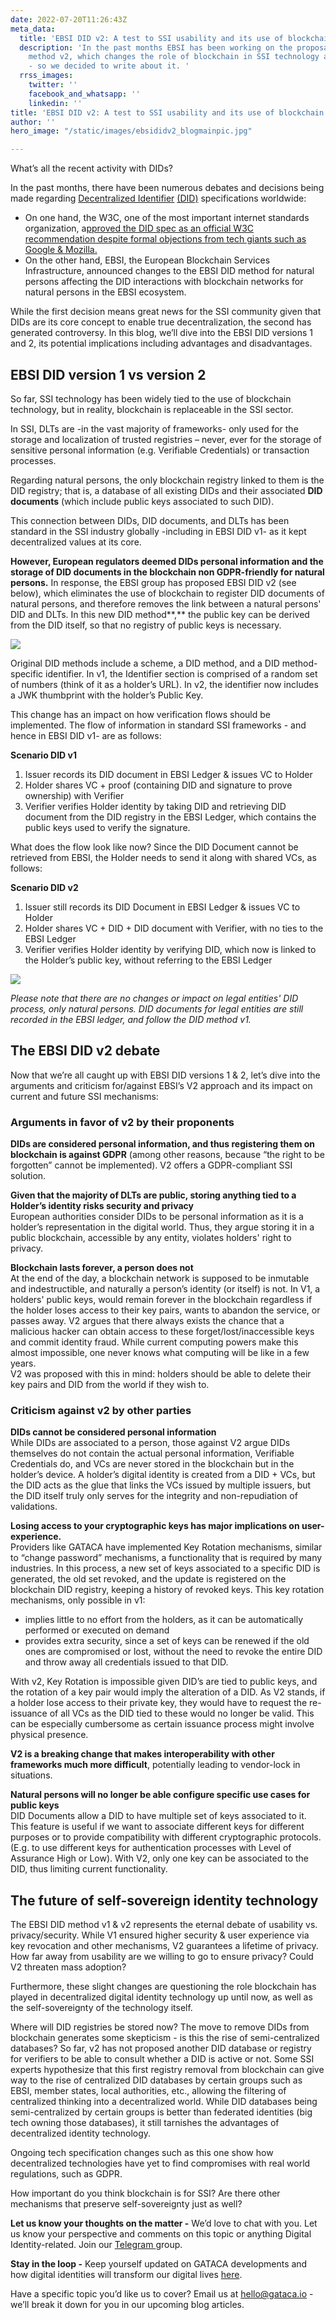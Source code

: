 ```yaml
---
date: 2022-07-20T11:26:43Z
meta_data:
  title: 'EBSI DID v2: A test to SSI usability and its use of blockchain technology'
  description: 'In the past months EBSI has been working on the proposal of EBSI DID
    method v2, which changes the role of blockchain in SSI technology as we know it
    - so we decided to write about it. '
  rrss_images:
    twitter: ''
    facebook_and_whatsapp: ''
    linkedin: ''
title: 'EBSI DID v2: A test to SSI usability and its use of blockchain technology'
author: ''
hero_image: "/static/images/ebsididv2_blogmainpic.jpg"

---
```

What’s all the recent activity with DIDs?

In the past months, there have been numerous debates and decisions being made regarding [Decentralized Identifier](https://gataca.io/blog/self-sovereign-identity-ssi-101-decentralized-identifiers-dids-verifiable-credentials-vcs "https://gataca.io/blog/self-sovereign-identity-ssi-101-decentralized-identifiers-dids-verifiable-credentials-vcs") [(DID)](https://gataca.io/blog/self-sovereign-identity-ssi-101-decentralized-identifiers-dids-verifiable-credentials-vcs "https://gataca.io/blog/self-sovereign-identity-ssi-101-decentralized-identifiers-dids-verifiable-credentials-vcs") specifications worldwide:

* On one hand, the W3C, one of the most important internet standards organization, a[pproved the DID spec as an official W3C recommendation despite formal objections from tech giants such as Google & Mozilla.](https://www.w3.org/2022/06/DIDRecommendationDecision.html "https://www.w3.org/2022/06/DIDRecommendationDecision.html")
* On the other hand, EBSI, the European Blockchain Services Infrastructure, announced changes to the EBSI DID method for natural persons affecting the DID interactions with blockchain networks for natural persons in the EBSI ecosystem.

While the first decision means great news for the SSI community given that DIDs are its core concept to enable true decentralization, the second has generated controversy. In this blog, we’ll dive into the EBSI DID versions 1 and 2, its potential implications including advantages and disadvantages.

## EBSI DID version 1 vs version 2

So far, SSI technology has been widely tied to the use of blockchain technology, but in reality, blockchain is replaceable in the SSI sector.

In SSI, DLTs are -in the vast majority of frameworks- only used for the storage and localization of trusted registries – never, ever for the storage of sensitive personal information (e.g. Verifiable Credentials) or transaction processes.

Regarding natural persons, the only blockchain registry linked to them is the DID registry; that is, a database of all existing DIDs and their associated **DID documents** (which include public keys associated to such DID).

This connection between DIDs, DID documents, and DLTs has been standard in the SSI industry globally -including in EBSI DID v1- as it kept decentralized values at its core.

**However, European regulators deemed DIDs personal information and the storage of DID documents in the blockchain non GDPR-friendly for natural persons.** In response, the EBSI group has proposed EBSI DID v2 (see below), which eliminates the use of blockchain to register DID documents of natural persons, and therefore removes the link between a natural persons' DID and DLTs. In this new DID method**,** the public key can be derived from the DID itself, so that no registry of public keys is necessary.

![](/static/images/ebsi_did_v2_blog.jpg)

Original DID methods include a scheme, a DID method, and a DID method-specific identifier. In v1, the Identifier section is comprised of a random set of numbers (think of it as a holder’s URL). In v2, the identifier now includes a JWK thumbprint with the holder’s Public Key.

This change has an impact on how verification flows should be implemented. The flow of information in standard SSI frameworks - and hence in EBSI DID v1- are as follows:

**Scenario DID v1**

1. Issuer records its DID document in EBSI Ledger & issues VC to Holder
2. Holder shares VC + proof (containing DID and signature to prove ownership) with Verifier
3. Verifier verifies Holder identity by taking DID and retrieving DID document from the DID registry in the EBSI Ledger, which contains the public keys used to verify the signature.

What does the flow look like now? Since the DID Document cannot be retrieved from EBSI, the Holder needs to send it along with shared VCs, as follows:

**Scenario DID v2**

1. Issuer still records its DID Document in EBSI Ledger & issues VC to Holder
2. Holder shares VC + DID + DID document with Verifier, with no ties to the EBSI Ledger
3. Verifier verifies Holder identity by verifying DID, which now is linked to the Holder’s public key, without referring to the EBSI Ledger

![](/static/images/ebsididv2_flow.png)

_Please note that there are no changes or impact on legal entities' DID process, only natural persons. DID documents for legal entities are still recorded in the EBSI ledger, and follow the DID method v1._

## The EBSI DID v2 debate

Now that we’re all caught up with EBSI DID versions 1 & 2, let’s dive into the arguments and criticism for/against EBSI’s V2 approach and its impact on current and future SSI mechanisms:

### Arguments in favor of v2 by their proponents

**DIDs are considered personal information, and thus registering them on blockchain is against GDPR** (among other reasons, because “the right to be forgotten” cannot be implemented). V2 offers a GDPR-compliant SSI solution.

**Given that the majority of DLTs are public, storing anything tied to a Holder’s identity risks security and privacy**  
European authorities consider DIDs to be personal information as it is a holder’s representation in the digital world. Thus, they argue storing it in a public blockchain, accessible by any entity, violates holders' right to privacy.

**Blockchain lasts forever, a person does not**  
At the end of the day, a blockchain network is supposed to be inmutable and indestructible, and naturally a person’s identity (or itself) is not. In V1, a holders' public keys, would remain forever in the blockchain regardless if the holder loses access to their key pairs, wants to abandon the service, or passes away. V2 argues that there always exists the chance that a malicious hacker can obtain access to these forget/lost/inaccessible keys and commit identity fraud. While current computing powers make this almost impossible, one never knows what computing will be like in a few years.  
V2 was proposed with this in mind: holders should be able to delete their key pairs and DID from the world if they wish to.

### Criticism against v2 by other parties

**DIDs cannot be considered personal information**  
While DIDs are associated to a person, those against V2 argue DIDs themselves do not contain the actual personal information, Verifiable Credentials do, and VCs are never stored in the blockchain but in the holder’s device. A holder’s digital identity is created from a DID + VCs, but the DID acts as the glue that links the VCs issued by multiple issuers, but the DID itself truly only serves for the integrity and non-repudiation of validations.

**Losing access to your cryptographic keys has major implications on user-experience.**  
Providers like GATACA have implemented Key Rotation mechanisms, similar to “change password” mechanisms, a functionality that is required by many industries. In this process, a new set of keys associated to a specific DID is generated, the old set revoked, and the update is registered on the blockchain DID registry, keeping a history of revoked keys. This key rotation mechanisms, only possible in v1:

* implies little to no effort from the holders, as it can be automatically performed or executed on demand
* provides extra security, since a set of keys can be renewed if the old ones are compromised or lost, without the need to revoke the entire DID and throw away all credentials issued to that DID.

With v2, Key Rotation is impossible given DID’s are tied to public keys, and the rotation of a key pair would imply the alteration of a DID. As V2 stands, if a holder lose access to their private key, they would have to request the re-issuance of all VCs as the DID tied to these would no longer be valid. This can be especially cumbersome as certain issuance process might involve physical presence.

**V2 is a breaking change that makes interoperability with other frameworks much more difficult**, potentially leading to vendor-lock in situations.

**Natural persons will no longer be able configure specific use cases for public keys**  
DID Documents allow a DID to have multiple set of keys associated to it. This feature is useful if we want to associate different keys for different purposes or to provide compatibility with different cryptographic protocols. (E.g. to use different keys for authentication processes with Level of Assurance High or Low). With V2, only one key can be associated to the DID, thus limiting current functionality.

## The future of self-sovereign identity technology

The EBSI DID method v1 & v2 represents the eternal debate of usability vs. privacy/security. While V1 ensured higher security & user experience via key revocation and other mechanisms, V2 guarantees a lifetime of privacy. How far away from usability are we willing to go to ensure privacy? Could V2 threaten mass adoption?

Furthermore, these slight changes are questioning the role blockchain has played in decentralized digital identity technology up until now, as well as the self-sovereignty of the technology itself.

Where will DID registries be stored now? The move to remove DIDs from blockchain generates some skepticism - is this the rise of semi-centralized databases? So far, v2 has not proposed another DID database or registry for verifiers to be able to consult whether a DID is active or not. Some SSI experts hypothesize that this first registry removal from blockchain can give way to the rise of centralized DID databases by certain groups such as EBSI, member states, local authorities, etc., allowing the filtering of centralized thinking into a decentralized world. While DID databases being semi-centralized by certain groups is better than federated identities (big tech owning those databases), it still tarnishes the advantages of decentralized identity technology.

Ongoing tech specification changes such as this one show how decentralized technologies have yet to find compromises with real world regulations, such as GDPR.

How important do you think blockchain is for SSI? Are there other mechanisms that preserve self-sovereignty just as well?

**Let us know your thoughts on the matter -** We’d love to chat with you. Let us know your perspective and comments on this topic or anything Digital Identity-related. Join our [Telegram ](https://t.me/digitalidentityinsights "https://t.me/digitalidentityinsights")group.

**Stay in the loop -** Keep yourself updated on GATACA developments and how digital identities will transform our digital lives [here](https://gataca.io/insights/decentralized-finance-self-sovereign-identity-a-tale-of-decentralization-a-new-paradigm-of-trust "https://gataca.io/insights/decentralized-finance-self-sovereign-identity-a-tale-of-decentralization-a-new-paradigm-of-trust").

Have a specific topic you’d like us to cover? Email us at [hello@gataca.io](mailto:hello@gataca.io "mailto:hello@gataca.io") - we’ll break it down for you in our upcoming blog articles.